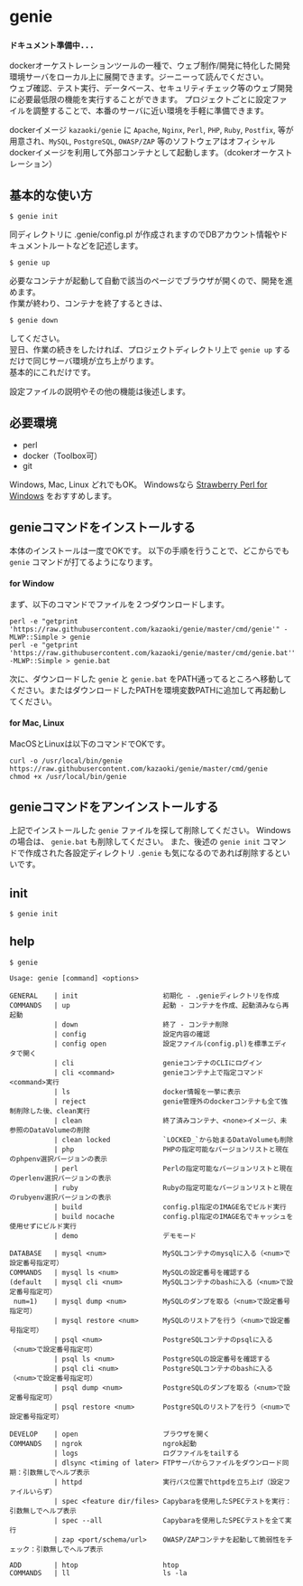 # genie

### `ドキュメント準備中...`

dockerオーケストレーションツールの一種で、ウェブ制作/開発に特化した開発環境サーバをローカル上に展開できます。ジーニーって読んでください。  
ウェブ確認、テスト実行、データベース、セキュリティチェック等のウェブ開発に必要最低限の機能を実行することができます。
プロジェクトごとに設定ファイルを調整することで、本番のサーバに近い環境を手軽に準備できます。

dockerイメージ `kazaoki/genie` に `Apache`, `Nginx`, `Perl`, `PHP`, `Ruby`, `Postfix`, 等が用意され、`MySQL`, `PostgreSQL`, `OWASP/ZAP` 等のソフトウェアはオフィシャルdockerイメージを利用して外部コンテナとして起動します。（dcokerオーケストレーション）

## 基本的な使い方

	$ genie init

同ディレクトリに .genie/config.pl が作成されますのでDBアカウント情報やドキュメントルートなどを記述します。

	$ genie up

必要なコンテナが起動して自動で該当のページでブラウザが開くので、開発を進めます。  
作業が終わり、コンテナを終了するときは、

	$ genie down

してください。  
翌日、作業の続きをしたければ、プロジェクトディレクトリ上で `genie up` するだけで同じサーバ環境が立ち上がります。  
基本的にこれだけです。


設定ファイルの説明やその他の機能は後述します。


## 必要環境
- perl
- docker（Toolbox可）
- git


Windows, Mac, Linux どれでもOK。
Windowsなら [Strawberry Perl for Windows](http://strawberryperl.com/) をおすすめします。


## genieコマンドをインストールする

本体のインストールは一度でOKです。
以下の手順を行うことで、どこからでも `genie` コマンドが打てるようになります。

#### for Window

まず、以下のコマンドでファイルを２つダウンロードします。

	perl -e "getprint 'https://raw.githubusercontent.com/kazaoki/genie/master/cmd/genie'" -MLWP::Simple > genie
	perl -e "getprint 'https://raw.githubusercontent.com/kazaoki/genie/master/cmd/genie.bat'" -MLWP::Simple > genie.bat

次に、ダウンロードした `genie` と `genie.bat` をPATH通ってるところへ移動してください。またはダウンロードしたPATHを環境変数PATHに追加して再起動してください。


#### for Mac, Linux

MacOSとLinuxは以下のコマンドでOKです。

	curl -o /usr/local/bin/genie https://raw.githubusercontent.com/kazaoki/genie/master/cmd/genie
	chmod +x /usr/local/bin/genie

## genieコマンドをアンインストールする

上記でインストールした `genie` ファイルを探して削除してください。
Windowsの場合は、 `genie.bat` も削除してください。
また、後述の `genie init` コマンドで作成された各設定ディレクトリ `.genie` も気になるのであれば削除するといいです。


## init

	$ genie init

## help

	$ genie

    Usage: genie [command] <options>
    
    GENERAL    | init                     初期化 - .genieディレクトリを作成
    COMMANDS   | up                       起動 - コンテナを作成、起動済みなら再起動
               | down                     終了 - コンテナ削除
               | config                   設定内容の確認
               | config open              設定ファイル(config.pl)を標準エディタで開く
               | cli                      genieコンテナのCLIにログイン
               | cli <command>            genieコンテナ上で指定コマンド<command>実行
               | ls                       docker情報を一挙に表示
               | reject                   genie管理外のdockerコンテナも全て強制削除した後、clean実行
               | clean                    終了済みコンテナ、<none>イメージ、未参照のDataVolumeの削除
               | clean locked             `LOCKED_`から始まるDataVolumeも削除
               | php                      PHPの指定可能なバージョンリストと現在のphpenv選択バージョンの表示
               | perl                     Perlの指定可能なバージョンリストと現在のperlenv選択バージョンの表示
               | ruby                     Rubyの指定可能なバージョンリストと現在のrubyenv選択バージョンの表示
               | build                    config.pl指定のIMAGE名でビルド実行
               | build nocache            config.pl指定のIMAGE名でキャッシュを使用せずにビルド実行
               | demo                     デモモード
    
    DATABASE   | mysql <num>              MySQLコンテナのmysqlに入る（<num>で設定番号指定可）
    COMMANDS   | mysql ls <num>           MySQLの設定番号を確認する
    (default   | mysql cli <num>          MySQLコンテナのbashに入る（<num>で設定番号指定可）
     num=1)    | mysql dump <num>         MySQLのダンプを取る（<num>で設定番号指定可）
               | mysql restore <num>      MySQLのリストアを行う（<num>で設定番号指定可）
               | psql <num>               PostgreSQLコンテナのpsqlに入る（<num>で設定番号指定可）
               | psql ls <num>            PostgreSQLの設定番号を確認する
               | psql cli <num>           PostgreSQLコンテナのbashに入る（<num>で設定番号指定可）
               | psql dump <num>          PostgreSQLのダンプを取る（<num>で設定番号指定可）
               | psql restore <num>       PostgreSQLのリストアを行う（<num>で設定番号指定可）
    
    DEVELOP    | open                     ブラウザを開く
    COMMANDS   | ngrok                    ngrok起動
               | logs                     ログファイルをtailする
               | dlsync <timing of later> FTPサーバからファイルをダウンロード同期：引数無しでヘルプ表示
               | httpd                    実行パス位置でhttpdを立ち上げ（設定ファイルいらず）
               | spec <feature dir/files> Capybaraを使用したSPECテストを実行：引数無しでヘルプ表示
               | spec --all               Capybaraを使用したSPECテストを全て実行
               | zap <port/schema/url>    OWASP/ZAPコンテナを起動して脆弱性をチェック：引数無しでヘルプ表示
    
    ADD        | htop                     htop
    COMMANDS   | ll                       ls -la

